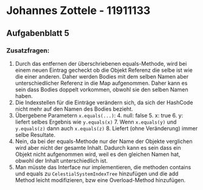 # Johannes Zottele - 11911133

## Aufgabenblatt 5
### Zusatzfragen:

1. Durch das entfernen der überschriebenen equals-Methode, wird bei einem neuen Eintrag gecheckt ob die Objekt Referenz die selbe ist wie die einer anderen. Daher werden Bodies mit dem selben Namen aber unterschiedlicher Referenz in die Map aufgenommen. Daher kann es sein dass Bodies doppelt vorkommen, obwohl sie den selben Namen haben.
2. Die Indexstellen für die Einträge verändern sich, da sich der HashCode nicht mehr auf den Namen des Bodies bezieht.
3. Übergebene Parametern `x.equals(...)`:
	4. null: false
	5. x: true
	6. y: liefert selbes Ergebnis wie `y.equals(x)`
	7. Wenn `x.equals(y)` und `y.equals(z)` dann auch `x.equals(z)`
	8. Liefert (ohne Veränderung) immer selbe Resultate.
9. Nein, da bei der equals-Methode nur der Name der Objekte verglichen wird aber nicht der gesamte Inhalt. Dadurch kann es sein dass ein Objekt nicht aufgenommen wird, weil es den gleichen Namen hat, obwohl der Inhalt unterschiedlich ist. 
10. Man müsste das Interface nur implementieren, die methoden contains und equals zu `CelestialSystemIndexTree` hinzufügen und die add Method leicht modifizieren, bzw eine Overload-Method hinzufügen.
